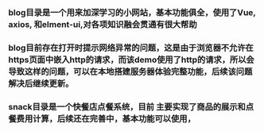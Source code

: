 ### blog目录是一个用来加深学习的小网站，基本功能俱全，使用了Vue, axios, 和elment-ui,对各项知识融会贯通有很大帮助
### blog目前存在打开时提示网络异常的问题，这是由于浏览器不允许在https页面中嵌入http的请求，而该demo使用了http的请求，所以会导致这样的问题，可以在本地搭建服务器体验完整功能，后续该问题解决后继续更新。
### snack目录是一个快餐店点餐系统，目前 主要实现了商品的展示和点餐费用计算，后续还在完善中，基本功能可以使用，

